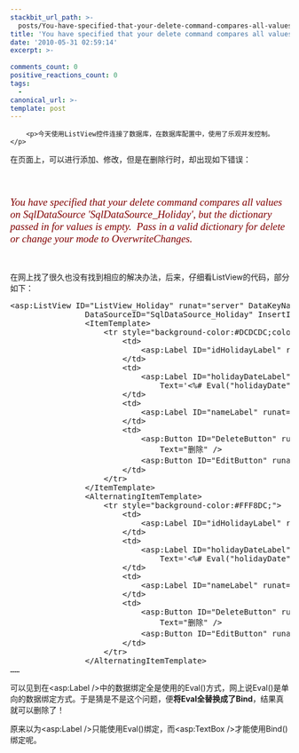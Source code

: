 ```yaml
---
stackbit_url_path: >-
  posts/You-have-specified-that-your-delete-command-compares-all-values-on-SqlDataSource-SqlDataSource_Holiday-but-the-dictionary-passed-in-for-values-is-empty-Pass-in-a-valid-dictionary-for-delete-or-change-your-mode-to-OverwriteChanges
title: 'You have specified that your delete command compares all values on SqlDataSource "SqlDataSource_Holiday", but the dictionary passed in for values is empty.  Pass in a valid dictionary for delete or change your mode to OverwriteChanges.'
date: '2010-05-31 02:59:14'
excerpt: >-
  
comments_count: 0
positive_reactions_count: 0
tags: 
  - 
canonical_url: >-
template: post
---
```


        <p>今天使用ListView控件连接了数据库，在数据库配置中，使用了乐观并发控制。</p>
<p>在页面上，可以进行添加、修改，但是在删除行时，却出现如下错误：</p>
<p>&nbsp;</p>
<h2 style="font-family: Verdana; font-weight: normal; font-size: 14pt; color: maroon; "><i>You have specified that your delete command compares all values on SqlDataSource 'SqlDataSource_Holiday', but the dictionary passed in for values is empty. &nbsp;Pass in a valid dictionary for delete or change your mode to OverwriteChanges.</i></h2>
<p>&nbsp;</p>
<p>在网上找了很久也没有找到相应的解决办法，后来，仔细看ListView的代码，部分如下：</p>
<pre class="brush: csharp">&lt;asp:ListView ID="ListView_Holiday" runat="server" DataKeyNames="idHoliday" 
                DataSourceID="SqlDataSource_Holiday" InsertItemPosition="LastItem"&gt;
                &lt;ItemTemplate&gt;
                    &lt;tr style="background-color:#DCDCDC;color: #000000;"&gt;
                        &lt;td&gt;
                            &lt;asp:Label ID="idHolidayLabel" runat="server" Text='&lt;%# Eval("idHoliday") %&gt;' /&gt;
                        &lt;/td&gt;
                        &lt;td&gt;
                            &lt;asp:Label ID="holidayDateLabel" runat="server" 
                                Text='&lt;%# Eval("holidayDate") %&gt;' /&gt;
                        &lt;/td&gt;
                        &lt;td&gt;
                            &lt;asp:Label ID="nameLabel" runat="server" Text='&lt;%# Eval("name") %&gt;' /&gt;
                        &lt;/td&gt;
                        &lt;td&gt;
                            &lt;asp:Button ID="DeleteButton" runat="server" CommandName="Delete" 
                                Text="删除" /&gt;
                            &lt;asp:Button ID="EditButton" runat="server" CommandName="Edit" Text="修改" /&gt;
                        &lt;/td&gt;
                    &lt;/tr&gt;
                &lt;/ItemTemplate&gt;
                &lt;AlternatingItemTemplate&gt;
                    &lt;tr style="background-color:#FFF8DC;"&gt;
                        &lt;td&gt;
                            &lt;asp:Label ID="idHolidayLabel" runat="server" Text='&lt;%# Eval("idHoliday") %&gt;' /&gt;
                        &lt;/td&gt;
                        &lt;td&gt;
                            &lt;asp:Label ID="holidayDateLabel" runat="server" 
                                Text='&lt;%# Eval("holidayDate") %&gt;' /&gt;
                        &lt;/td&gt;
                        &lt;td&gt;
                            &lt;asp:Label ID="nameLabel" runat="server" Text='&lt;%# Eval("name") %&gt;' /&gt;
                        &lt;/td&gt;
                        &lt;td&gt;
                            &lt;asp:Button ID="DeleteButton" runat="server" CommandName="Delete" 
                                Text="删除" /&gt;
                            &lt;asp:Button ID="EditButton" runat="server" CommandName="Edit" Text="修改" /&gt;
                        &lt;/td&gt;
                    &lt;/tr&gt;
                &lt;/AlternatingItemTemplate&gt;
……
</pre>
<p>可以见到在&lt;asp:Label /&gt;中的数据绑定全是使用的Eval()方式，网上说Eval()是单向的数据绑定方式。于是猜是不是这个问题，便<strong>将Eval全替换成了Bind</strong>，结果真就可以删除了！<img alt="" src="http://www.zizhujy.com/blog/image.axd?picture=image_179.png"></p>
<p>原来以为&lt;asp:Label /&gt;只能使用Eval()绑定，而&lt;asp:TextBox /&gt;才能使用Bind()绑定呢。<img alt="" src="http://www.zizhujy.com/blog/image.axd?picture=image_180.png"></p>
      